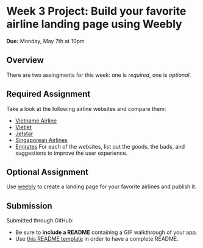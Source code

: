 # Week 3 Project: Build your favorite airline landing page using Weebly

**Due:** Monday, May 7th at 10pm

## Overview
There are two assingments for this week: one is *required*, one is *optional*. 

## Required Assignment
Take a look at the following airline websites and compare them:
* [Vietname Airline](https://www.vietnamairlines.com/)
* [Vietjet](https://www.vietjetair.com/Sites/Web/vi-VN/Home)
* [Jetstar](https://www.jetstar.com/vn/en/home)
* [Singaporean Airlines](http://www.singaporeair.com/en_UK/vn/home)
* [Emirates](https://www.emirates.com/vn/english/)
For each of the websites, list out the goods, the bads, and suggestions to improve the user experience.

## Optional Assignment
Use [weebly](https://www.weebly.com/onboarding) to create a landing page for your favorite airlines and publish it.

## Submission
Submitted through GitHub:
  * Be sure to **include a README** containing a GIF walkthrough of your app.
  * Use [this README template](https://github.com/buihdk/cs-fed-materials/blob/master/project_1_template.md) in order to have a complete README.